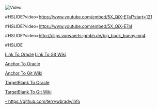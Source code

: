 ![Video](https://www.youtube.com/embed/5X_QiX-E7aI?start=121)

#HSLIDE?video=https://www.youtube.com/embed/5X_QiX-E7aI?start=121

#HSLIDE?video=https://www.youtube.com/embed/5X_QiX-E7aI

#HSLIDE?video=http://clips.vorwaerts-gmbh.de/big_buck_bunny.mp4

#HSLIDE

[Link To Oracle](https://oracle.com)
[Link To Git Wiki](https://github.com/gitpitch/gitpitch/wiki)

<a href="https://oracle.com">Anchor To Oracle</a>

<a href="https://github.com/gitpitch/gitpitch/wiki">Anchor To Git Wiki</a>

<a href="https://oracle.com" target="_blank">TargetBlank To Oracle</a>

<a href="https://github.com/gitpitch/gitpitch/wiki" target="_blank">TargetBlank To Git Wiki</a>

<a target="_blank" href="https://github.com/terrywbrady/info">- https://github.com/terrywbrady/info</a>

